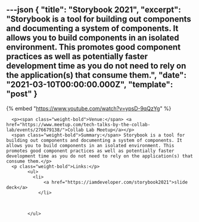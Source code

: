 ---json
{
  "title": "Storybook 2021",
  "excerpt": "Storybook is a tool for building out components and documenting a system of components. It allows you to build components in an isolated environment. This promotes good component practices as well as potentially faster development time as you do not need to rely on the application(s) that consume them.",
  "date": "2021-03-10T00:00:00.000Z",
  "template": "post"
}
---

{% embed "https://www.youtube.com/watch?v=ypsD-9qQzYg" %}
      
      <p><span class="weight-bold">Venue:</span> <a href="https://www.meetup.com/tech-talks-by-the-collab-lab/events/276679138/">Collab Lab Meetup</a></p>
      <span class="weight-bold">Summary:</span> Storybook is a tool for building out components and documenting a system of components. It allows you to build components in an isolated environment. This promotes good component practices as well as potentially faster development time as you do not need to rely on the application(s) that consume them.</p>
      <p class="weight-bold">Links:</p>
            <ul>
              <li>
                  <a href="https://iamdeveloper.com/storybook2021">slide deck</a>
                </li>
              

              
            </ul>
